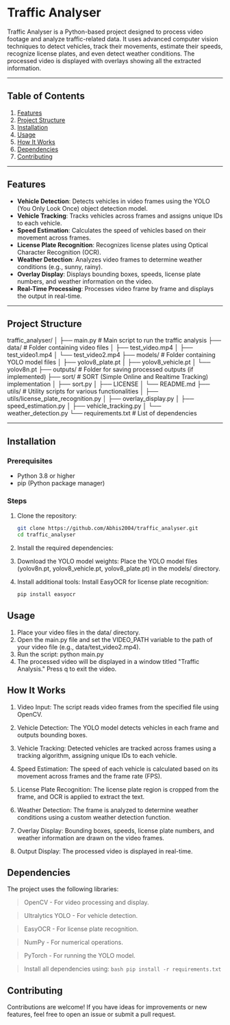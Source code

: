 # Traffic Analyser

Traffic Analyser is a Python-based project designed to process video footage and analyze traffic-related data. It uses advanced computer vision techniques to detect vehicles, track their movements, estimate their speeds, recognize license plates, and even detect weather conditions. The processed video is displayed with overlays showing all the extracted information.

---

## Table of Contents
1. [Features](#features)
2. [Project Structure](#project-structure)
3. [Installation](#installation)
4. [Usage](#usage)
5. [How It Works](#how-it-works)
6. [Dependencies](#dependencies)
7. [Contributing](#contributing)

---

## Features

- **Vehicle Detection**: Detects vehicles in video frames using the YOLO (You Only Look Once) object detection model.
- **Vehicle Tracking**: Tracks vehicles across frames and assigns unique IDs to each vehicle.
- **Speed Estimation**: Calculates the speed of vehicles based on their movement across frames.
- **License Plate Recognition**: Recognizes license plates using Optical Character Recognition (OCR).
- **Weather Detection**: Analyzes video frames to determine weather conditions (e.g., sunny, rainy).
- **Overlay Display**: Displays bounding boxes, speeds, license plate numbers, and weather information on the video.
- **Real-Time Processing**: Processes video frame by frame and displays the output in real-time.

---

## Project Structure

traffic_analyser/ │ ├── main.py # Main script to run the traffic analysis ├── data/ # Folder containing video files │ ├── test_video.mp4 │ ├── test_video1.mp4 │ └── test_video2.mp4 ├── models/ # Folder containing YOLO model files │ ├── yolov8_plate.pt │ ├── yolov8_vehicle.pt │ └── yolov8n.pt ├── outputs/ # Folder for saving processed outputs (if implemented) ├── sort/ # SORT (Simple Online and Realtime Tracking) implementation │ ├── sort.py │ ├── LICENSE │ └── README.md ├── utils/ # Utility scripts for various functionalities │ ├── utils/license_plate_recognition.py │ ├── overlay_display.py │ ├── speed_estimation.py │ ├── vehicle_tracking.py │ └── weather_detection.py └── requirements.txt # List of dependencies

---

## Installation

### Prerequisites
- Python 3.8 or higher
- pip (Python package manager)

### Steps
1. Clone the repository:
   ```bash
   git clone https://github.com/Abhis2004/traffic_analyser.git
   cd traffic_analyser

2. Install the required dependencies:

3. Download the YOLO model weights:
    Place the YOLO model files (yolov8n.pt, yolov8_vehicle.pt, yolov8_plate.pt) in the models/ directory.
4. Install additional tools:
    Install EasyOCR for license plate recognition:
    ```bash
    pip install easyocr

## Usage

1. Place your video files in the data/ directory.
2. Open the main.py file and set the VIDEO_PATH variable to the path of your video file (e.g., data/test_video2.mp4).
3. Run the script:
    python main.py
4. The processed video will be displayed in a window titled "Traffic Analysis." Press q to exit the video.

## How It Works

1. Video Input:
    The script reads video frames from the specified file using OpenCV.

2. Vehicle Detection:
    The YOLO model detects vehicles in each frame and outputs bounding boxes.

3. Vehicle Tracking:
    Detected vehicles are tracked across frames using a tracking algorithm, assigning unique IDs to each vehicle.

4. Speed Estimation:
    The speed of each vehicle is calculated based on its movement across frames and the frame rate (FPS).

5. License Plate Recognition:
    The license plate region is cropped from the frame, and OCR is applied to extract the text.

6. Weather Detection:
    The frame is analyzed to determine weather conditions using a custom weather detection function.

7. Overlay Display:
    Bounding boxes, speeds, license plate numbers, and weather information are drawn on the video frames.
8. Output Display:
    The processed video is displayed in real-time.

## Dependencies

The project uses the following libraries:

> OpenCV - For video processing and display.

> Ultralytics YOLO - For vehicle detection.

> EasyOCR - For license plate recognition.

> NumPy - For numerical operations.

> PyTorch - For running the YOLO model.

> Install all dependencies using:
    ```bash
    pip install -r requirements.txt
    ```
## Contributing

Contributions are welcome! If you have ideas for improvements or new features, feel free to open an issue or submit a pull request.